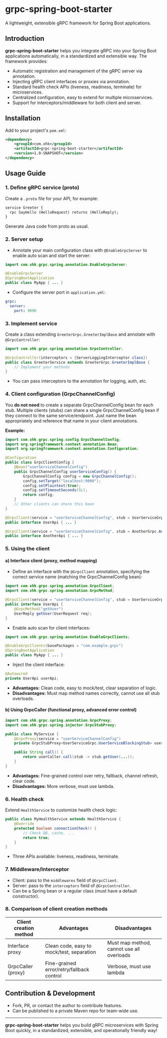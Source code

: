 # grpc-spring-boot-starter

A lightweight, extensible gRPC framework for Spring Boot applications.

## Introduction

**grpc-spring-boot-starter** helps you integrate gRPC into your Spring Boot applications automatically, in a standardized and extensible way. The framework provides:
- Automatic registration and management of the gRPC server via annotation.
- Injecting gRPC client interfaces or proxies via annotation.
- Standard health check APIs (liveness, readiness, terminate) for microservices.
- Centralized configuration, easy to extend for multiple microservices.
- Support for interceptors/middleware for both client and server.

## Installation

Add to your project's `pom.xml`:
```xml
<dependency>
    <groupId>com.xhk</groupId>
    <artifactId>grpc-spring-boot-starter</artifactId>
    <version>1.0-SNAPSHOT</version>
</dependency>
```

## Usage Guide

### 1. Define gRPC service (proto)
Create a `.proto` file for your API, for example:
```proto
service Greeter {
  rpc SayHello (HelloRequest) returns (HelloReply);
}
```
Generate Java code from proto as usual.

### 2. Server setup

- Annotate your main configuration class with `@EnableGrpcServer` to enable auto scan and start the server:
```java
import com.xhk.grpc.spring.annotation.EnableGrpcServer;

@EnableGrpcServer
@SpringBootApplication
public class MyApp { ... }
```

- Configure the server port in `application.yml`:
```yaml
grpc:
  server:
    port: 9090
```

### 3. Implement service

Create a class extending `GreeterGrpc.GreeterImplBase` and annotate with `@GrpcController`:
```java
import com.xhk.grpc.spring.annotation.GrpcController;

@GrpcController(interceptors = {ServerLoggingInterceptor.class})
public class GreeterService extends GreeterGrpc.GreeterImplBase {
    // Implement your methods
}
```
- You can pass interceptors to the annotation for logging, auth, etc.

### 4. Client configuration (GrpcChannelConfig)

You **do not need** to create a separate GrpcChannelConfig bean for each stub. Multiple clients (stubs) can share a single GrpcChannelConfig bean if they connect to the same service/endpoint. Just name the bean appropriately and reference that name in your client annotations.

**Example:**
```java
import com.xhk.grpc.spring.config.GrpcChannelConfig;
import org.springframework.context.annotation.Bean;
import org.springframework.context.annotation.Configuration;

@Configuration
public class GrpcClientConfig {
    @Bean("userServiceChannelConfig")
    public GrpcChannelConfig userServiceConfig() {
        GrpcChannelConfig config = new GrpcChannelConfig();
        config.setTarget("localhost:9090");
        config.setPlaintext(true);
        config.setTimeoutSeconds(5L);
        return config;
    }
    // Other clients can share this bean
}
```

```java
@GrpcClient(service = "userServiceChannelConfig", stub = UserServiceGrpc.UserServiceBlockingStub.class)
public interface UserApi { ... }

@GrpcClient(service = "userServiceChannelConfig", stub = AnotherGrpc.AnotherBlockingStub.class)
public interface AnotherApi { ... }
```

### 5. Using the client

#### a) Interface client (proxy, method mapping)
- Define an interface with the `@GrpcClient` annotation, specifying the correct service name (matching the GrpcChannelConfig bean):
```java
import com.xhk.grpc.spring.annotation.GrpcClient;
import com.xhk.grpc.spring.annotation.GrpcMethod;

@GrpcClient(service = "userServiceChannelConfig", stub = UserServiceGrpc.UserServiceBlockingStub.class)
public interface UserApi {
    @GrpcMethod("getUser")
    UserReply getUser(UserRequest req);
}
```
- Enable auto scan for client interfaces:
```java
import com.xhk.grpc.spring.annotation.EnableGrpcClients;

@EnableGrpcClients(basePackages = "com.example.grpc")
@SpringBootApplication
public class MyApp { ... }
```
- Inject the client interface:
```java
@Autowired
private UserApi userApi;
```
- **Advantages:** Clean code, easy to mock/test, clear separation of logic.
- **Disadvantages:** Must map method names correctly, cannot use all stub overloads.

#### b) Using GrpcCaller (functional proxy, advanced error control)

```java
import com.xhk.grpc.spring.annotation.GrpcProxy;
import com.xhk.grpc.spring.injector.GrpcStubProxy;

public class MyService {
    @GrpcProxy(service = "userServiceChannelConfig")
    private GrpcStubProxy<UserServiceGrpc.UserServiceBlockingStub> userCaller;

    public String call() {
        return userCaller.call(stub -> stub.getUser(...));
    }
}
```
- **Advantages:** Fine-grained control over retry, fallback, channel refresh, clear code.
- **Disadvantages:** More verbose, must use lambda.

### 6. Health check

Extend `HealthService` to customize health check logic:
```java
public class MyHealthService extends HealthService {
    @Override
    protected boolean connectionCheck() {
        // Check DB, cache, ...
        return true;
    }
}
```
- Three APIs available: liveness, readiness, terminate.

### 7. Middleware/Interceptor

- Client: pass to the `middlewares` field of `@GrpcClient`.
- Server: pass to the `interceptors` field of `@GrpcController`.
- Can be a Spring bean or a regular class (must have a default constructor).

### 8. Comparison of client creation methods

| Client creation method  | Advantages                              | Disadvantages                             |
|------------------------|------------------------------------------|-------------------------------------------|
| Interface proxy        | Clean code, easy to mock/test, separation| Must map method, cannot use all overloads |
| GrpcCaller (proxy)     | Fine-grained error/retry/fallback control| Verbose, must use lambda                  |

## Contribution & Development

- Fork, PR, or contact the author to contribute features.
- Can be published to a private Maven repo for team-wide use.

---

**grpc-spring-boot-starter** helps you build gRPC microservices with Spring Boot quickly, in a standardized, extensible, and operationally friendly way! 